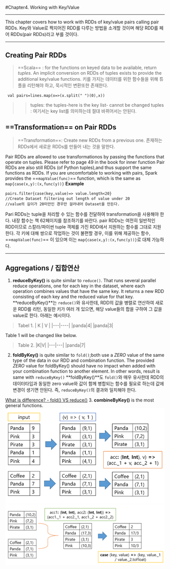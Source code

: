 #Chapter4. Working with Key/Value
- - -
This chapter covers how to work with RDDs of key/value pairs calling pair RDDs.
Key와 Value로 짝지어진 RDD를 다루는 방법을 소개할 것이며 해당 RDD를 페어 RDDs(pair RDDs)라고 부를 것이다.
- - -
## Creating Pair RDDs
>==Scala== : for the functions on keyed data to be available, return *tuples*.
>An implicit conversion on RDDs of tuples exists to provide the additional key/value functions.
>키를 가지는 데이터를 위한 함수들을 위해 튜플을 리턴해야 하고, 묵시적인 변환또한 존재한다.
<pre><code> val pairs=lines.map(x=>(x.split(" ")(0),x))
</code></pre>
>>tuples: the tuples-here is the key list- cannot be changed
>>tuples : 여기서는 key list를 의미하는데 절대 바뀌어서는 안된다.

## ==Transformation== on Pair RDDs
>==Transformation==: Create new RDDs from a previous one.
>존재하는 RDDs에서 새로운 RDDs를 만들어 내는 것을 말한다.  

Pair RDDs are allowed to use transformationos by passing the functions that operate on tuples.
Please refer to page 49 in the book for inner function
Pair RDDs are also still RDDs (of Python tuples),and thus support the same functions as RDDs.
If you are uncomfortable to working with pairs, Spark provides the ==`mapValue(func)`== function, which is the same as `map{case(x,y):(x,func(y))}`
**Example**
<pre><code>pairs.filter{case(key,value)=> value.length<20}
//Create Dataset filtering out length of value under 20 
//value의 길이가 20미만인 경우만 걸러내어 Dataset을 만든다.</code></pre>

Pari RDDs는 tuple을 처리할 수 있는 함수를 전달하여 transformation을 사용해야 한다. 내장 함수는 책 62페이지를 참조하기를 바란다. pair RDDs는 여전히 일반적인 RDD이므로 스칼라/파이썬 tuple 객체를 가진 RDD에서 지원하는 함수를 그대로 지원한다. 각 키에 대해 쌍으로 작업하는 것이 불편할 경우, 이를 위해 제공하는 함수, ==`mapValue(func)`== 이 있으며 이는 `map{case(x,y):(x,func(y))}`로 대체 가능하다.

----
## Aggregations / 집합연산
1. **reduceByKey()** is quite similar to `reduce()`.
That runs several parallel reduce operations, one for each key in the dataset, where each operation combines values that have the same key. It returns a new RDD consisting of each key and the reduced value for that key.
**reduceByKey()**는 `reduce()`와 유사한데, RDD의 값을 병렬로 연산하여 새로운 RDD를 리턴, 동일한 키가 여러 개 있으면, 해당 value들의 합을 구하여 그 값을 value로 한다. 아래는 예시이다.
> Tabel 1.
| K | V |
|---|----|
|panda|4|
|panda|3|

 Table 1 will be changed like below.
 > Table 2.
 >|K|V|
 >|---|---|
 >|panda|7|

2. **foldByKey()** is quite similar to `fold()`;both use a *ZERO* value of the same type of the data in our RDD and combination function. The provided *ZERO* value for foldByKey() should have no impact when added with your combination function to another element. In other words, result is same with `reduceByKey()`
 **foldByKey()**도 `fold()`와 매우 유사한데 RDD의 데이터타입과 동일한 zero value와 값이 함께 병합되는 함수를 필요로 하는데 값에 변경이 생기면 안된다. 즉, `reduceByKey()`의 결과와 일치해야 한다. 
 
 [What is difference? - fold() VS reduce()](http://stackoverflow.com/questions/29150202/pyspark-fold-method-output)
3. **combineByKey()** is the most general functions.![combineByKey-1](https://github.com/NPLAB-KIT/Resources/blob/master/combineByKey-1.PNG)
![combineByKey-2](https://github.com/NPLAB-KIT/Resources/blob/master/combineByKey-2.PNG)








